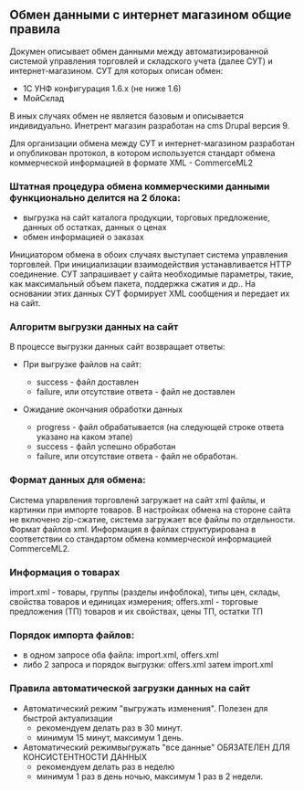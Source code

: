 ## Обмен данными с интернет магазином общие правила
Докумен описывает обмен данными между автоматизированной системой управления торговлей и складского учета (далее СУТ) и интернет-магазином.
СУТ для которых описан обмен:
* 1С УНФ конфигурация 1.6.х (не ниже 1.6)
* МойСклад

В иных случаях обмен не является базовым и описывается индивидуально.
Инетрент магазин разработан на cms Drupal версия 9.

Для организации обмена между СУТ и интернет-магазином разработан и опубликован протокол, в котором используется стандарт обмена коммерческой информацией в формате XML - CommerceML2

### Штатная процедура обмена коммерческими данными функционально делится на 2 блока:

* выгрузка на сайт каталога продукции, торговых предложение, данных об остатках, данных о ценах
* обмен информацией о заказах

Инициатором обмена в обоих случаях выступает система управления торговлей. При инициализации взаимодействия устанавливается HTTP соединение. СУТ запрашивает у сайта необходимые параметры, такие, как максимальный объем пакета, поддержка сжатия и др.. На основании этих данных СУТ формирует XML сообщения и передает их на сайт.

### Алгоритм выгрузки данных на сайт
В процессе выгрузки данных сайт возвращает ответы:

* При выгрузке файлов на сайт:
  * success - файл доставлен
  * failure, или отсутствие ответа - файл не доставлен

* Ожидание окончания обработки данных
  * progress - файл обрабатывается (на следующей строке ответа указано на каком этапе)
  * success - файл успешно обработан
  * failure, или отсутствие ответа - файл не обработан.
 
### Формат данных для обмена:
Система упарвления торговленй загружает на сайт xml файлы, и картинки при импорте товаров.
В настройках обмена на стороне сайта не включено zip-сжатие, система загружает все файлы по отдельности.
Формат файлов  xml. Информация в файлах структурирована в соответствии со стандартом обмена коммерческой информацией CommerceML2.
 
### Информация о товарах
import.xml - товары, группы (разделы инфоблока), типы цен, склады, свойства товаров и единицах измерения;
offers.xml - торговые предложения (ТП) товаров и их свойствах, цены ТП, остатки ТП

### Порядок импорта файлов:
 * в одном запросе оба файла: import.xml, offers.xml
 * либо 2 запроса и порядок выгрузки: offers.xml затем import.xml
 
### Правила автоматической загрузки данных на сайт
* Автоматический режим "выгружать изменения".
Полезен для быстрой актуализации
  * рекомендуем делать раз в 30 минут.
  * минимум 15 минут, максимум 1 день.
* Автоматический режимвыгружать "все данные"
ОБЯЗАТЕЛЕН ДЛЯ КОНСИСТЕНТНОСТИ ДАННЫХ
  * рекомендуем делать раз в неделю
  * минимум 1 раз в день ночью, максимум 1 раз в 2 недели.


